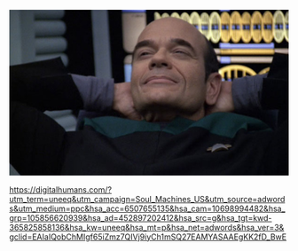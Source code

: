 
![](https://github.com/nondejus/bemoeigurus-at-work/blob/main/clienten/doctor%20robin/uneeq/wwdxukq3zswi-full.jpg)

https://digitalhumans.com/?utm_term=uneeq&utm_campaign=Soul_Machines_US&utm_source=adwords&utm_medium=ppc&hsa_acc=6507655135&hsa_cam=10698994482&hsa_grp=105856620939&hsa_ad=452897202412&hsa_src=g&hsa_tgt=kwd-365825858136&hsa_kw=uneeq&hsa_mt=p&hsa_net=adwords&hsa_ver=3&gclid=EAIaIQobChMIgf65iZmz7QIVj9iyCh1mSQ27EAMYASAAEgKK2fD_BwE
